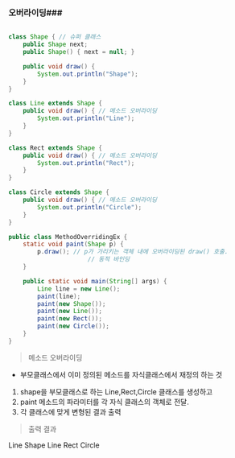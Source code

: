 ### 오버라이딩###



~~~java

class Shape { // 슈퍼 클래스
	public Shape next; 
	public Shape() { next = null; }

	public void draw() {
		System.out.println("Shape");
	}
}

class Line extends Shape {
	public void draw() { // 메소드 오버라이딩
		System.out.println("Line");
	}
}

class Rect extends Shape {
	public void draw() { // 메소드 오버라이딩
		System.out.println("Rect");
	}
}

class Circle extends Shape {
	public void draw() { // 메소드 오버라이딩
		System.out.println("Circle");
	}
}

public class MethodOverridingEx {
	static void paint(Shape p) {
		p.draw(); // p가 가리키는 객체 내에 오버라이딩된 draw() 호출. 
					  // 동적 바인딩
	}

	public static void main(String[] args) {
		Line line = new Line();
		paint(line); 
		paint(new Shape()); 
		paint(new Line()); 
		paint(new Rect()); 
		paint(new Circle()); 
	}
}

~~~



> 메소드 오버라이딩

- 부모클래스에서 이미 정의된 메소드를 자식클래스에서 재정의 하는 것



1. shape을 부모클래스로 하는 Line,Rect,Circle 클래스를 생성하고
2. paint 메소드의 파라미터를 각 자식 클래스의 객체로 전달.
3. 각 클래스에 맞게 변형된 결과 출력



> 출력 결과

Line
Shape
Line
Rect
Circle

